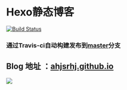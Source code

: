 # Hexo静态博客

[![Build Status](https://travis-ci.org/ahjsrhj/ahjsrhj.github.io.svg?branch=blog)](https://travis-ci.org/ahjsrhj/ahjsrhj.github.io)
### 通过Travis-ci自动构建发布到[master](https://github.com/ahjsrhj/ahjsrhj.github.io/tree/master)分支
## Blog 地址 ：[ahjsrhj.github.io](https://ahjsrhj.github.io)


![](http://7xsomm.com2.z0.glb.clouddn.com/%E5%B1%8F%E5%B9%95%E5%BF%AB%E7%85%A7%202016-04-06%20%E4%B8%8B%E5%8D%888.37.36.png)
